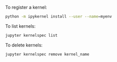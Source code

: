 To register a kernel:

```bash
python -m ipykernel install --user --name=myenv
```

To list kernels:

```bash
jupyter kernelspec list
```

To delete kernels:

```bash
jupyter kernelspec remove kernel_name
```
